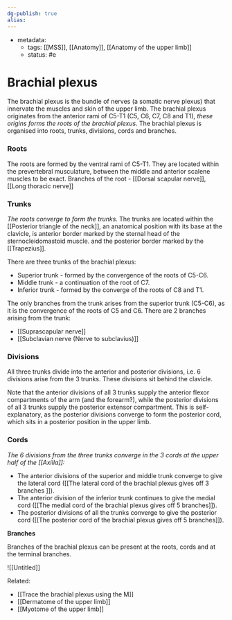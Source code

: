 ```yaml
---
dg-publish: true
alias:
---
```

- metadata:
	- tags: [[MSS]], [[Anatomy]], [[Anatomy of the upper limb]]
	- status: #e 
# Brachial plexus
The brachial plexus is the bundle of nerves (a somatic nerve plexus) that innervate the muscles and skin of the upper limb. The brachial plexus originates from the anterior rami of C5-T1 (C5, C6, C7, C8 and T1), *these origins forms the roots of the brachial plexus*.
The brachial plexus is organised into roots, trunks, divisions, cords and branches.
### Roots
The roots are formed by the ventral rami of C5-T1. They are located within the prevertebral musculature, between the middle and anterior scalene muscles to be exact.
Branches of the root - [[Dorsal scapular nerve]], [[Long thoracic nerve]] 
### Trunks
*The roots converge to form the trunks*. The trunks are located within the [[Posterior triangle of the neck]], an anatomical position with its base at the clavicle, is anterior border marked by the sternal head of the sternocleidomastoid muscle. and the posterior border marked by the [[Trapezius]].

There are three trunks of the brachial plexus:
- Superior trunk - formed by the convergence of the roots of C5-C6.
- Middle trunk - a continuation of the root of C7.
- Inferior trunk - formed by the converge of the roots of C8 and T1.

The only branches from the trunk arises from the superior trunk (C5-C6), as it is the convergence of the roots of C5 and C6. There are 2 branches arising from the trunk:
- [[Suprascapular nerve]]
- [[Subclavian nerve (Nerve to subclavius)]]
### Divisions
All three trunks divide into the anterior and posterior divisions, i.e. 6 divisions arise from the 3 trunks. These divisions sit behind the clavicle.

Note that the anterior divisions of all 3 trunks supply the anterior flexor compartments of the arm (and the forearm?), while the posterior divisions of all 3 trunks supply the posterior extensor compartment. This is self-explanatory, as the posterior divisions converge to form the posterior cord, which sits in a posterior position in the upper limb.
### Cords
*The 6 divisions from the three trunks converge in the 3 cords at the upper half of the [[Axilla]]:*
- The anterior divisions of the superior and middle trunk converge to give the lateral cord ([[The lateral cord of the brachial plexus gives off 3 branches ]]).
- The anterior division of the inferior trunk continues to give the medial cord ([[The medial cord of the brachial plexus gives off 5 branches]]).
- The posterior divisions of all the trunks converge to give the posterior cord ([[The posterior cord of the brachial plexus gives off 5 branches]]).

**********Branches**********

Branches of the brachial plexus can be present at the roots, cords and at the terminal branches.

![[Untitled]]

Related:

- [[Trace the brachial plexus using the M]]
- [[Dermatome of the upper limb]]
- [[Myotome of the upper limb]]